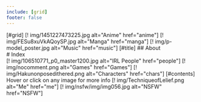 ```yaml
---
include: [grid]
footer: false
---
```


[#grid]
    [! img/1451227473225.jpg alt="Anime" href="anime"]
    [! img/FESu8xuVkAQoySP.jpg alt="Manga" href="manga"]
    [! img/p-model_poster.jpg alt="Music" href="music"]
    [#title]
            ## About  
            # Index  
    [! img/106510771_p0_master1200.jpg alt="IRL People" href="people"]
    [! img/nocomment.png alt="Games" href="Games"]
    [! img/Hakunonposedithered.png alt="Characters" href="chars"]
    [#contents]
            Hover or click on any image for more info
    [! img/TechniqueofLelief.png alt="Me" href="me"]
    [! img/nsfw/img/img056.jpg alt="NSFW" href="NSFW"]
